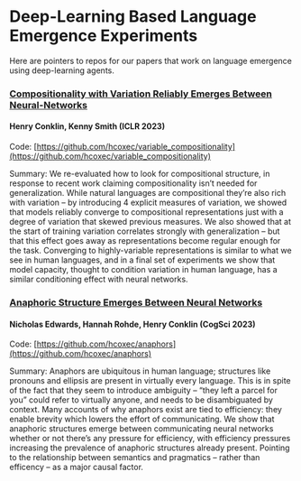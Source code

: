 # Deep-Learning Based Language Emergence Experiments

Here are pointers to repos for our papers that work on language emergence using deep-learning agents.

### [Compositionality with Variation Reliably Emerges Between Neural-Networks](https://openreview.net/pdf?id=-Yzz6vlX7V-)
#### Henry Conklin, Kenny Smith (ICLR 2023)

Code: [https://github.com/hcoxec/variable_compositionality](https://github.com/hcoxec/variable_compositionality)

Summary: We re-evaluated how to look for compositional structure, in response to recent work claiming compositionality isn’t needed for generalization. While natural languages are compositional they’re also rich with variation – by introducing 4 explicit measures of variation, we showed that models reliably converge to compositional representations just with a degree of variation that skewed previous measures. We also showed that at the start of training variation correlates strongly with generalization – but that this effect goes away as representations become regular enough for the task. Converging to highly-variable representations is similar to what we see in human languages, and in a final set of experiments we show that model capacity, thought to condition variation in human language, has a similar conditioning effect with neural networks.


### [Anaphoric Structure Emerges Between Neural Networks](https://escholarship.org/content/qt6qf6251k/qt6qf6251k.pdf)
#### Nicholas Edwards, Hannah Rohde, Henry Conklin (CogSci 2023)

Code: [https://github.com/hcoxec/anaphors](https://github.com/hcoxec/anaphors)

Summary: Anaphors are ubiquitous in human language; structures like pronouns and ellipsis are present in virtually every language. This is in spite of the fact that they seem to introduce ambiguity – “they left a parcel for you” could refer to virtually anyone, and needs to be disambiguated by context. Many accounts of why anaphors exist are tied to efficiency: they enable brevity which lowers the effort of communicating. We show that anaphoric structures emerge between communicating neural networks whether or not there’s any pressure for efficiency, with efficiency pressures increasing the prevalence of anaphoric structures already present. Pointing to the relationship between semantics and pragmatics – rather than efficency – as a major causal factor.

